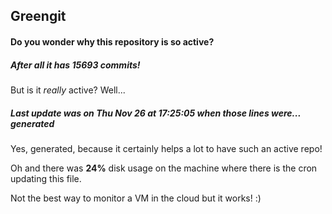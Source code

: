 ## Greengit

#### Do you wonder why this repository is so active?

##### After all it has 15693 commits!

But is it *really* active? Well...

##### Last update was on Thu Nov 26 at 17:25:05 when those lines were... generated

Yes, generated, because it certainly helps a lot to have such an active repo!

Oh and there was **24%** disk usage on the machine
where there is the cron updating this file.

Not the best way to monitor a VM in the cloud but it works! :)
